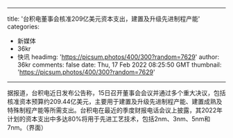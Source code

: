 
---
title: '台积电董事会核准209亿美元资本支出，建置及升级先进制程产能'
categories: 
 - 新媒体
 - 36kr
 - 快讯
headimg: 'https://picsum.photos/400/300?random=7629'
author: 36kr
comments: false
date: Thu, 17 Feb 2022 08:25:50 GMT
thumbnail: 'https://picsum.photos/400/300?random=7629'
---

<div>   
据报道，台积电近日发布公告称，15日召开董事会会议并通过多个重大决议，包括核准资本预算约209.44亿美元，主要用于建置及升级先进制程产能、建置成熟及特殊制程产能等所需支出。台积电在最近的季度财报电话会议上披露，其2022年计划的资本支出中多达80%将用于先进工艺技术，包括2nm、3nm、5nm和7nm。（界面）  
</div>
            